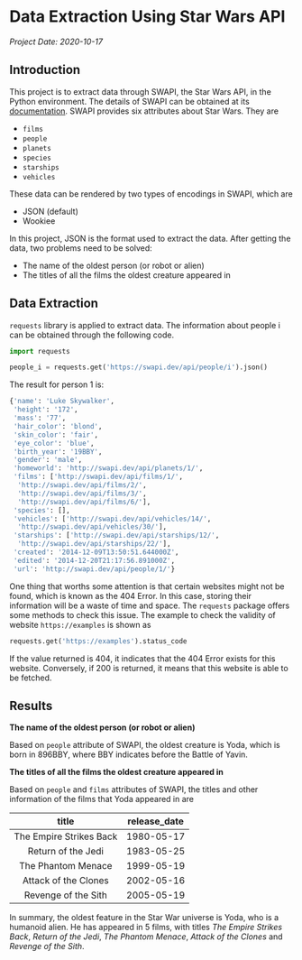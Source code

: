 # Data Extraction Using Star Wars API

*Project Date: 2020-10-17*

## Introduction

This project is to extract data through SWAPI, the Star Wars API, in the Python environment. The details of SWAPI can be obtained at its [documentation](https://swapi.dev/documentation). SWAPI provides six attributes about Star Wars. They are

- `films`
- `people`
- `planets`
- `species`
- `starships`
- `vehicles`

These data can be rendered by two types of encodings in SWAPI, which are

- JSON (default)
- Wookiee

In this project, JSON is the format used to extract the data. After getting the data, two problems need to be solved:

- The name of the oldest person (or robot or alien)
- The titles of all the films the oldest creature appeared in

## Data Extraction

`requests` library is applied to extract data. The information about people i can be obtained through the following code.

```python
import requests

people_i = requests.get('https://swapi.dev/api/people/i').json()
```

The result for person 1 is:

```python
{'name': 'Luke Skywalker',
 'height': '172',
 'mass': '77',
 'hair_color': 'blond',
 'skin_color': 'fair',
 'eye_color': 'blue',
 'birth_year': '19BBY',
 'gender': 'male',
 'homeworld': 'http://swapi.dev/api/planets/1/',
 'films': ['http://swapi.dev/api/films/1/',
  'http://swapi.dev/api/films/2/',
  'http://swapi.dev/api/films/3/',
  'http://swapi.dev/api/films/6/'],
 'species': [],
 'vehicles': ['http://swapi.dev/api/vehicles/14/',
  'http://swapi.dev/api/vehicles/30/'],
 'starships': ['http://swapi.dev/api/starships/12/',
  'http://swapi.dev/api/starships/22/'],
 'created': '2014-12-09T13:50:51.644000Z',
 'edited': '2014-12-20T21:17:56.891000Z',
 'url': 'http://swapi.dev/api/people/1/'}
```

One thing that worths some attention is that certain websites might not be found, which is known as the 404 Error. In this case, storing their information will be a waste of time and space. The `requests` package offers some methods to check this issue. The example to check the validity of website `https://examples` is shown as

```python
requests.get('https://examples').status_code
```

If the value returned is 404, it indicates that the 404 Error exists for this website. Conversely, if 200 is returned, it means that this website is able to be fetched.

## Results

**The name of the oldest person (or robot or alien)**

Based on `people` attribute of SWAPI, the oldest creature is Yoda, which is born in 896BBY, where BBY indicates before the Battle of Yavin.

**The titles of all the films the oldest creature appeared in**

Based on `people` and `films` attributes of SWAPI, the titles and other information of the films that Yoda appeared in are

|title|release_date|
|:---:|:---:|
|The Empire Strikes Back|1980-05-17|
|Return of the Jedi|1983-05-25|
|The Phantom Menace|1999-05-19|
|Attack of the Clones|2002-05-16|
|Revenge of the Sith|2005-05-19|

In summary, the oldest feature in the Star War universe is Yoda, who is a humanoid alien. He has appeared in 5 films, with titles *The Empire Strikes Back*, *Return of the Jedi*, *The Phantom Menace*, *Attack of the Clones* and *Revenge of the Sith*.
